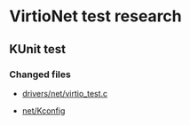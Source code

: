 # VirtioNet test research

## KUnit test

### Changed files

- [drivers/net/virtio_test.c](virtio_test.c)

- [net/Kconfig](net-Kconfig)